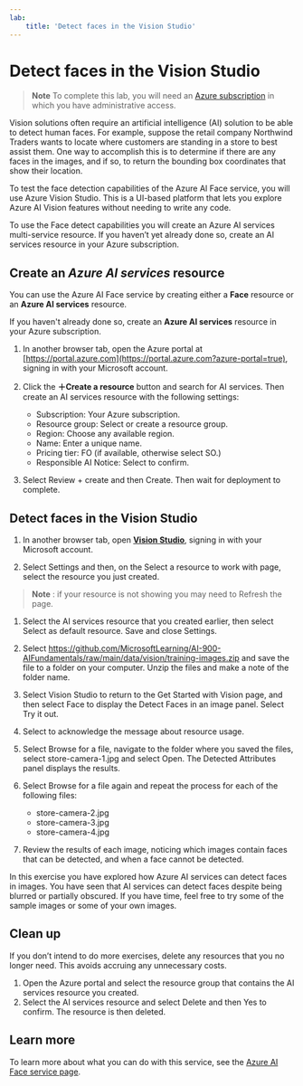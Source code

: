 ```yaml
---
lab:
    title: 'Detect faces in the Vision Studio​'
---
```


# Detect faces in the Vision Studio

> **Note**
> To complete this lab, you will need an [Azure subscription](https://azure.microsoft.com/free?azure-portal=true) in which you have administrative access.

Vision solutions often require an artificial intelligence (AI) solution to be able to detect human faces. For example, suppose the retail company Northwind Traders wants to locate where customers are standing in a store to best assist them. One way to accomplish this is to determine if there are any faces in the images, and if so, to return the bounding box coordinates that show their location. 

To test the face detection capabilities of the Azure AI Face service, you will use Azure Vision Studio. This is a UI-based platform that lets you explore Azure AI Vision features without needing to write any code.

To use the Face detect capabilities you will create an Azure AI services multi-service resource. If you haven’t yet already done so, create an AI services resource in your Azure subscription.

## Create an *Azure AI services* resource

You can use the Azure AI Face service by creating either a **Face** resource or an **Azure AI services** resource.

If you haven't already done so, create an **Azure AI services** resource in your Azure subscription.

1. In another browser tab, open the Azure portal at [https://portal.azure.com](https://portal.azure.com?azure-portal=true), signing in with your Microsoft account.

1. Click the **&#65291;Create a resource** button and search for AI services. Then create an AI services resource with the following settings:
    - Subscription: Your Azure subscription.
    - Resource group: Select or create a resource group. 
    - Region: Choose any available region.
    - Name: Enter a unique name.
    - Pricing tier: FO (if available, otherwise select SO.) 
    - Responsible AI Notice: Select to confirm.

1. Select Review + create and then Create. Then wait for deployment to complete. 

## Detect faces in the Vision Studio

1. In another browser tab, open [**Vision Studio**](https://portal.vision.cognitive.azure.com?azure-portal=true), signing in with your Microsoft account.

1. Select Settings and then, on the Select a resource to work with page, select the resource you just created.  

> **Note** : if your resource is not showing you may need to Refresh the page. 

1. Select the AI services resource that you created earlier, then select Select as default resource. Save and close Settings. 

1. Select https://github.com/MicrosoftLearning/AI-900-AIFundamentals/raw/main/data/vision/training-images.zip and save the file to a folder on your computer. Unzip the files and make a note of the folder name.

1. Select Vision Studio to return to the Get Started with Vision page, and then select Face to display the Detect Faces in an image panel. Select Try it out.

1. Select to acknowledge the message about resource usage. 

1. Select Browse for a file, navigate to the folder where you saved the files, select store-camera-1.jpg and select Open. The Detected Attributes panel displays the results. 

1. Select Browse for a file again and repeat the process for each of the following files:
    - store-camera-2.jpg
    - store-camera-3.jpg 
    - store-camera-4.jpg 

1. Review the results of each image, noticing which images contain faces that can be detected, and when a face cannot be detected. 

In this exercise you have explored how Azure AI services can detect faces in images. You have seen that AI services can detect faces despite being blurred or partially obscured. If you have time, feel free to try some of the sample images or some of your own images.

## Clean up

If you don’t intend to do more exercises, delete any resources that you no longer need. This avoids accruing any unnecessary costs.
1. Open the Azure portal and select the resource group that contains the AI services resource you created. 
1. Select the AI services resource and select Delete and then Yes to confirm. The resource is then deleted. 

## Learn more

To learn more about what you can do with this service, see the [Azure AI Face service page](https://azure.microsoft.com/en-us/products/cognitive-services/vision-services).
